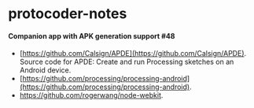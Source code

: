 protocoder-notes
================
#### Companion app with APK generation support #48
* [https://github.com/Calsign/APDE](https://github.com/Calsign/APDE). Source code for APDE: Create and run Processing sketches on an Android device.
* [https://github.com/processing/processing-android](https://github.com/processing/processing-android). 
* https://github.com/rogerwang/node-webkit. 
